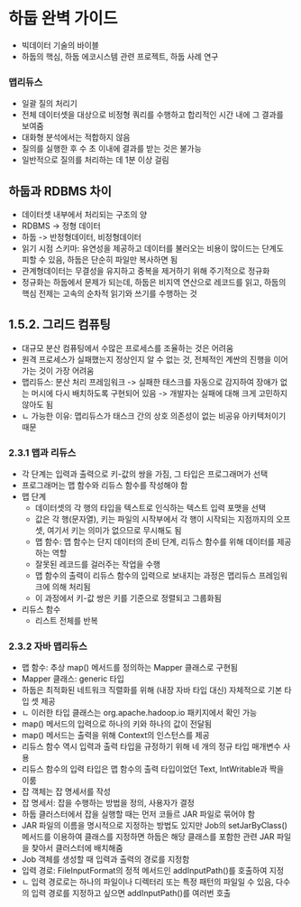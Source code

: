 # 하둡 완벽 가이드
- 빅데이터 기술의 바이블
- 하둡의 핵심, 하둡 에코시스템 관련 프로젝트, 하둡 사례 연구

### 맵리듀스
- 일괄 질의 처리기
- 전체 데이터셋을 대상으로 비정형 쿼리를 수행하고 합리적인 시간 내에 그 결과를 보여줌
- 대화형 분석에서는 적합하지 않음
- 질의를 실행한 후 수 초 이내에 결과를 받는 것은 불가능
- 일반적으로 질의를 처리하는 데 1분 이상 걸림

## 하둡과 RDBMS 차이
- 데이터셋 내부에서 처리되는 구조의 양
- RDBMS -> 정형 데이터
- 하둡 -> 반정형데이터, 비정형데이터
- 읽기 시점 스키마: 유연성을 제공하고 데이터를 불러오는 비용이 많이드는 단계도 피할 수 있음, 하둡은 단순히 파일만 복사하면 됨
- 관계형데이터는 무결성을 유지하고 중복을 제거하기 위해 주기적으로 정규화
- 정규화는 하둡에서 문제가 되는데, 하둡은 비지역 연산으로 레코드를 읽고, 하둡의 핵심 전제는 고속의 순차적 읽기와 쓰기를 수행하는 것

## 1.5.2. 그리드 컴퓨팅
- 대규모 분산 컴퓨팅에서 수많은 프로세스를 조율하는 것은 어려움
- 원격 프로세스가 실패했는지 정상인지 알 수 없는 것, 전체적인 계싼의 진행을 이어가는 것이 가장 어려움
- 맵리듀스: 분산 처리 프레임워크 -> 실패한 태스크를 자동으로 감지하여 장애가 없는 머시에 다시 배치하도록 구현되어 있음 -> 개발자는 실패에 대해 크게 고민하지 않아도 됨
- ㄴ 가능한 이유: 맵리듀스가 태스크 간의 상호 의존성이 없는 비공유 아키텍처이기 때문

### 2.3.1 맵과 리듀스
- 각 단계는 입력과 출력으로 키-값의 쌍을 가짐, 그 타입은 프로그래머가 선택
- 프로그래머는 맵 함수와 리듀스 함수를 작성해야 함
- 맵 단계
  - 데이터셋의 각 행의 타입을 텍스트로 인식하는 텍스트 입력 포맷을 선택
  - 값은 각 행(문자열), 키는 파일의 시작부에서 각 행이 시작되는 지점까지의 오프셋, 여기서 키는 의미가 없으므로 무시해도 됨
  - 맵 함수: 맵 함수는 단지 데이터의 준비 단계, 리듀스 함수를 위해 데이터를 제공하는 역할
  - 잘못된 레코드를 걸러주는 작업을 수행
  - 맵 함수의 출력이 리듀스 함수의 입력으로 보내지는 과정은 맵리듀스 프레임워크에 의해 처리됨
  - 이 과정에서 키-값 쌍은 키를 기준으로 정렬되고 그룹화됨
- 리듀스 함수
  - 리스트 전체를 반복

### 2.3.2 자바 맵리듀스
- 맵 함수: 추상 map() 메서드를 정의하는 Mapper 클래스로 구현됨
- Mapper 클래스: generic 타입
- 하둡은 최적화된 네트워크 직렬화를 위해 (내장 자바 타입 대신) 자체적으로 기본 타입 셋 제공
- ㄴ 이러한 타입 클래스는 org.apache.hadoop.io 패키지에서 확인 가능
- map() 메서드의 입력으로 하나의 키와 하나의 값이 전달됨
- map() 메서드는 출력을 위해 Context의 인스턴스를 제공
- 리듀스 함수 역시 입력과 출력 타입을 규정하기 위해 네 개의 정규 타입 매개변수 사용
- 리듀스 함수의  입력 타입은 맵 함수의 출력 타입이었던 Text, IntWritable과 짝을 이룸
- 잡 객체는 잡 명세서를 작성
- 잡 명세서: 잡을 수행하는 방법을 정의, 사용자가 결정
- 하둡 클러스터에서 잡을 실행할 때는 먼저 코들르 JAR 파일로 묶어야 함
- JAR 파일의 이름을 명시적으로 지정하는 방법도 있지만 Job의 setJarByClass() 메서드를 이용하여 클래스를 지정하면 하둡은 해당 클래스를 포함한 관련 JAR 파일을 찾아서 클러스터에 배치해줌
- Job 객체를 생성할 때 입력과 출력의 경로를 지정함
- 입력 경로: FileInputFormat의 정적 메서드인 addInputPath()를 호출하여 지정
- ㄴ 입력 경로로는 하나의 파일이나 디렉터리 또는 특정 패턴의 파일일 수 있음, 다수의 입력 경로를 지정하고 싶으면 addInputPath()를 여러번 호출